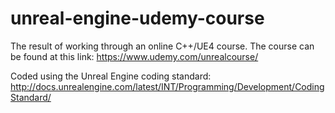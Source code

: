 # unreal-engine-udemy-course

The result of working through an online C++/UE4 course. The course can be found at this link: https://www.udemy.com/unrealcourse/

Coded using the Unreal Engine coding standard: http://docs.unrealengine.com/latest/INT/Programming/Development/CodingStandard/
